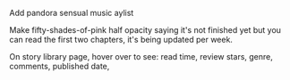Add pandora sensual music aylist

Make fifty-shades-of-pink half opacity saying it's not finished yet but you can read the first two chapters, it's being updated per week.

On story library page, hover over to see: read time, review stars, genre, comments, published date, 
